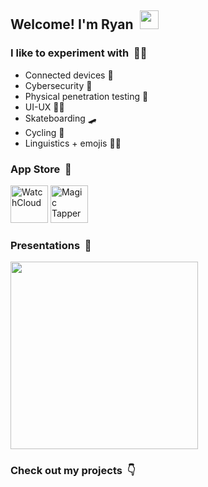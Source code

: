 <!-- Ryan David Forsyth - https://www.linkedin.com/in/ryan-david-forsyth/ -->

## Welcome! I'm Ryan &nbsp;<img src="https://user-images.githubusercontent.com/42378118/110234147-e3259600-7f4e-11eb-95be-0c4047144dea.gif" width="30">

### I like to experiment with &nbsp;🧑‍🔬

- Connected devices 👷
- Cybersecurity 👮
- Physical penetration testing 🥸
- UI-UX 🧑‍🎨
- Skateboarding 🛹
- Cycling 🚴
- Linguistics + emojis 🧑‍🎓

### App Store &nbsp;📲


[<img alt="WatchCloud" src="https://is1-ssl.mzstatic.com/image/thumb/Purple221/v4/fc/b3/8f/fcb38fc0-fbae-8f7a-0b70-9f1bfbbd719f/AppIcon-0-0-1x_U007ephone-0-1-85-220.png/246x0w.webp" width=60/>](https://apps.apple.com/us/app/watchcloud/id6466678799) 
[<img alt="Magic Tapper" src="https://is1-ssl.mzstatic.com/image/thumb/Purple211/v4/3e/70/82/3e7082e6-e860-5ac3-95e9-d1e92b8b6fea/AppIcon-0-0-1x_U007ephone-0-1-85-220.png/246x0w.webp" width=60/>](https://apps.apple.com/us/app/magic-tapper/id6738328808)  

### Presentations &nbsp;🎤

<a href="https://www.youtube.com/watch?v=lslot4B_4y0">
  <img src="https://github.com/user-attachments/assets/278785a3-fe2e-494f-a7ee-cf47dbddc78f" height=300 />
</a>

### Check out my projects &nbsp;👇

<!-- 👇 DO NOT DELETE 👇 -->

<!--
**superturboryan/superturboryan** is a ✨ _special_ ✨ repository because its `README.md` (this file) appears on your GitHub profile.

Here are some ideas to get you started:

- 🔭 I’m currently working on ...
- 🌱 I’m currently learning ...
- 👯 I’m looking to collaborate on ...
- 🤔 I’m looking for help with ...
- 💬 Ask me about ...
- 📫 How to reach me: ...
- 😄 Pronouns: ...
- ⚡ Fun fact: ...
-->
